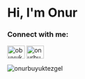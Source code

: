 <h1>Hi, I'm Onur</h1>

<h3 align="left">Connect with me:</h3>
<p align="left">
<a href="https://linkedin.com/in/obuyuktezgel" target="blank"><img align="center" src="https://cdn.jsdelivr.net/npm/simple-icons@3.0.1/icons/linkedin.svg" alt="obuyuktezgel" height="30" width="40" /></a>
<a href="https://instagram.com/onurbuyuktezgel" target="blank"><img align="center" src="https://cdn.jsdelivr.net/npm/simple-icons@3.0.1/icons/instagram.svg" alt="onurbuyuktezgel" height="30" width="40" /></a>
</p>


<p><img align="center" src="https://github-readme-stats.vercel.app/api/top-langs?username=onurbuyuktezgel&show_icons=true&locale=en&layout=compact" alt="onurbuyuktezgel" /></p>
